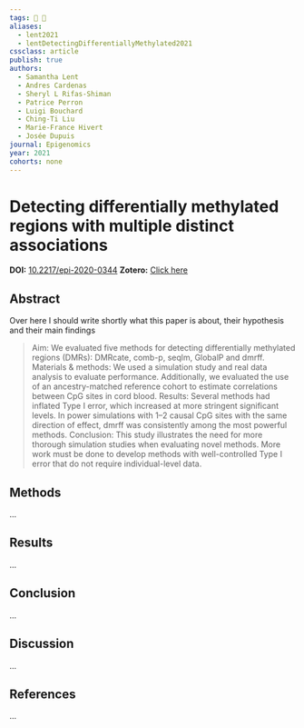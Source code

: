 ```yaml
---
tags: 🔬 📱
aliases:
  - lent2021
  - lentDetectingDifferentiallyMethylated2021
cssclass: article
publish: true
authors:
  - Samantha Lent
  - Andres Cardenas
  - Sheryl L Rifas-Shiman
  - Patrice Perron
  - Luigi Bouchard
  - Ching-Ti Liu
  - Marie-France Hivert
  - Josée Dupuis
journal: Epigenomics
year: 2021
cohorts: none
---
```

# Detecting differentially methylated regions with multiple distinct associations
**DOI:** [10.2217/epi-2020-0344](https://www.doi.org/10.2217/epi-2020-0344)
**Zotero:** [Click here](zotero://select/items/@lentDetectingDifferentiallyMethylated2021)

## Abstract
Over here I should write shortly what this paper is about, their hypothesis and their main findings
> Aim: We evaluated five methods for detecting differentially methylated regions (DMRs): DMRcate, comb-p, seqlm, GlobalP and dmrff. Materials & methods: We used a simulation study and real data analysis to evaluate performance. Additionally, we evaluated the use of an ancestry-matched reference cohort to estimate correlations between CpG sites in cord blood. Results: Several methods had inflated Type I error, which increased at more stringent significant levels. In power simulations with 1–2 causal CpG sites with the same direction of effect, dmrff was consistently among the most powerful methods. Conclusion: This study illustrates the need for more thorough simulation studies when evaluating novel methods. More work must be done to develop methods with well-controlled Type I error that do not require individual-level data.

## Methods
...

## Results
...

## Conclusion
...

## Discussion
...

## References
...